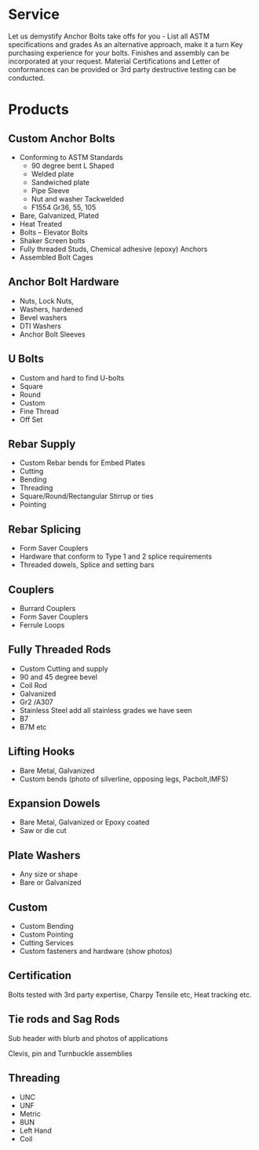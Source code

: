 # Service

Let us demystify Anchor Bolts take offs for you - List all ASTM specifications and grades
As an alternative approach, make it a turn Key purchasing experience for your bolts. Finishes and assembly can be incorporated at your request.
Material Certifications and Letter of conformances can be provided or 3rd party destructive testing can be conducted.

# Products

## Custom Anchor Bolts

* Conforming to ASTM Standards
  * 90 degree bent L Shaped
  * Welded plate
  * Sandwiched plate
  * Pipe Sleeve
  * Nut and washer Tackwelded
  * F1554 Gr36, 55, 105
* Bare, Galvanized, Plated
* Heat Treated
* Bolts – Elevator Bolts
* Shaker Screen bolts
* Fully threaded Studs, Chemical adhesive (epoxy) Anchors
* Assembled Bolt Cages

## Anchor Bolt Hardware

* Nuts, Lock Nuts,
* Washers, hardened      	
* Bevel washers
* DTI Washers
* Anchor Bolt Sleeves

## U Bolts

* Custom and hard to find U-bolts
* Square
* Round
* Custom
* Fine Thread
* Off Set

## Rebar Supply

* Custom Rebar bends for Embed Plates
* Cutting
* Bending
* Threading
* Square/Round/Rectangular Stirrup or ties
* Pointing

## Rebar Splicing

* Form Saver Couplers
* Hardware that conform to Type 1 and 2 splice requirements
* Threaded dowels, Splice and setting bars

## Couplers

* Burrard Couplers
* Form Saver Couplers
* Ferrule Loops

## Fully Threaded Rods

* Custom Cutting and supply
* 90 and 45 degree bevel
* Coil Rod
* Galvanized
* Gr2 /A307
* Stainless Steel add all stainless grades we have seen
* B7
* B7M etc

## Lifting Hooks

* Bare Metal, Galvanized
* Custom bends (photo of silverline, opposing legs, Pacbolt,IMFS)

## Expansion Dowels

* Bare Metal, Galvanized or Epoxy coated
* Saw or die cut

## Plate Washers

* Any size or shape
* Bare or Galvanized

## Custom

* Custom Bending
* Custom Pointing
* Cutting Services
* Custom fasteners and hardware (show photos)

## Certification

Bolts tested with 3rd party expertise, Charpy Tensile etc, Heat tracking etc.

## Tie rods and Sag Rods

Sub header with blurb and photos of applications

Clevis, pin and Turnbuckle assemblies

## Threading

* UNC
* UNF
* Metric
* 8UN
* Left Hand
* Coil

